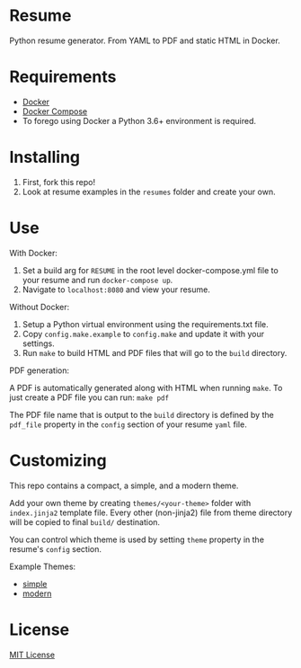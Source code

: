 Resume
======

Python resume generator. From YAML to PDF and static HTML in Docker.

# Requirements

* [Docker](https://www.docker.com/)
* [Docker Compose](https://docs.docker.com/compose/install/)
* To forego using Docker a Python 3.6+ environment is required.

# Installing

1. First, fork this repo!
2. Look at resume examples in the `resumes` folder and create your own.

# Use

With Docker:

1. Set a build arg for `RESUME` in the root level docker-compose.yml file to your resume and run `docker-compose up`.
2. Navigate to `localhost:8080` and view your resume.

Without Docker:

1. Setup a Python virtual environment using the requirements.txt file.
2. Copy `config.make.example` to `config.make` and update it with your settings.
3. Run `make` to build HTML and PDF files that will go to the `build` directory.

PDF generation:

A PDF is automatically generated along with HTML when running `make`.
To just create a PDF file you can run: `make pdf`

The PDF file name that is output to the `build` directory is defined by the `pdf_file` property in the `config` section of your resume `yaml` file.

# Customizing

This repo contains a compact, a simple, and a modern theme.

Add your own theme by creating `themes/<your-theme>` folder with `index.jinja2` template file.
Every other (non-jinja2) file from theme directory will be copied to final `build/` destination.

You can control which theme is used by setting `theme` property in the resume's `config` section.

Example Themes:

* [simple](http://resume.hanula.com/)
* [modern](https://jordan.piel.vip/)

# License

[MIT License](https://github.com/JBenPiel/resume/blob/master/LICENSE)
